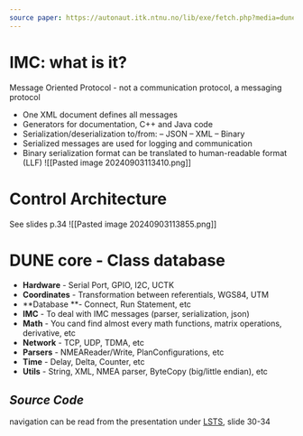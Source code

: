 ```yaml
---
source paper: https://autonaut.itk.ntnu.no/lib/exe/fetch.php?media=dune-help.pdf
---
```



# IMC: what is it?
Message Oriented Protocol - not a communication protocol, a messaging protocol
-  One XML document defines all messages
-  Generators for documentation, C++ and Java code
-  Serialization/deserialization to/from:
	– JSON
	– XML
	– Binary
- Serialized messages are used for logging and communication
- Binary serialization format can be translated to human-readable format (LLF)
![[Pasted image 20240903113410.png]]



# Control Architecture

See slides p.34
![[Pasted image 20240903113855.png]]


# DUNE core - Class database


- **Hardware** - Serial Port, GPIO, I2C, UCTK
- **Coordinates** - Transformation between referentials, WGS84, UTM
- **Database **- Connect, Run Statement, etc
- **IMC** - To deal with IMC messages (parser, serialization, json)
- **Math** - You cand find almost every math functions, matrix operations, derivative, etc
- **Network** - TCP, UDP, TDMA, etc
- **Parsers** - NMEAReader/Write, PlanConfigurations, etc
- **Time** - Delay, Delta, Counter, etc
- **Utils** - String, XML, NMEA parser, ByteCopy (big/little endian), etc


## *Source Code* 
navigation can be read from the presentation under [LSTS](LSTS.md), slide 30-34